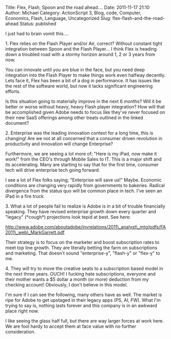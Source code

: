 Title: Flex, Flash, Spoon and the road ahead....
Date: 2011-11-17 21:10
Author: Michael
Category: ActionScript 3, Blog, code, Computer, Economics, Flash, Language, Uncategorized
Slug: flex-flash-and-the-road-ahead
Status: published

I just had to brain vomit this....

1\. Flex relies on the Flash Player and/or Air, correct? Without constant
tight integration between Spoon and the Flash Player... I think Flex is
heading down a troubled road with a stormy horizon around 1, 2 or 3
years from now.

You can innovate until you are blue in the face, but you need deep
integration into the Flash Player to make things work even halfway
decently. Lets face it, Flex has been a bit of a dog in performance. It
has issues like the rest of the software world, but now it lacks
significant engineering efforts.

Is this situation going to materially improve in the next 6 months? Will
it be better or worse without heavy, heavy Flash player integration? How
will that be accomplished given Adobe needs to focus like they've never
focused on their new SaaS offerings among other treats outlined in the
linked document?

2\. Enterprise was the leading innovation context for a long time, this
is changing! Are we not at all concerned that a consumer driven
revolution in productivity and innovation will change Enterprise?

Furthermore, we are seeing a lot more of; "Here is my iPad, now make it
work!" from the CEO's through Mobile Sales to IT. This is a major shift
and its accelerating. Many are starting to say that for the first time,
consumer tech will drive enterprise tech going forward.

I see a lot of Flex folks saying; "Enterprise will save us!" Maybe.
Economic conditions are changing very rapidly from governments to
bakeries. Radical divergence from the status quo will be common place in
tech. I've seen an iPad in a fire truck.

3\. What a lot of people fail to realize is Adobe is in a bit of trouble
financially speaking. They have revised enterprise growth down every
quarter and "legacy" (\*cough\*) projections look tepid at best. See
here:

http://www.adobe.com/aboutadobe/invrelations/2011\_analyst\_mtg/pdfs/FA2011\_web\_MarkGarrett.pdf

Their strategy is to focus on the marketer and boost subscription rates
to meet top line growth. They are literally betting the farm on
subscriptions and marketing. That doesn't sound "enterprise-y",
"flash-y" or "flex-y" to me.

4\. They will try to move the creative seats to a subscription based
model in the next three years. OUCH! I fucking hate subscriptions,
everyone and their mother wants a \$5 dollar a month (or more) deduction
from my checking account! Obviously, I don't believe in this model.

I'm sure if I can see the following, many others have as well. The
market is ripe for Adobe to get upstaged in their legacy apps (PS, AI,
FW). What I'm trying to say is, nothing lasts forever and this company
is in an awkward place right now.

I like seeing the glass half full, but there are way larger forces at
work here. We are fool hardy to accept them at face value with no
further consideration.
